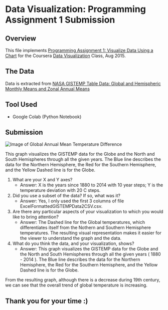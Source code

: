 # Data Visualization: Programming Assignment 1 Submission

## Overview
This file implements [Programming Assignment 1: Visualize Data Using a Chart](https://github.com/pauldeng/MOOC/blob/master/Data%20Visualization/Programming%20Assignment%201/README.md) for the Coursera [Data Visualization](https://class.coursera.org/datavisualization-001) Class, Aug 2015.

## The Data
Data is extracted from [NASA GISTEMP Table Data: Global and Hemispheric Monthly Means and Zonal Annual Means](http://data.giss.nasa.gov/gistemp/)

## Tool Used
* Google Colab (Python Notebook)

## Submission
![Image of Global Annual Mean Temperature Difference](https://github.com/NikosMav/Data-Visualization/blob/0e4ea326b19718227c19c2cf944d364d5ea5802c/Programming-Assignment-1/temp_deviation.png)

This graph visualizes the GISTEMP data for the Globe and the North and South Hemispheres through all the given years. The Blue line describes the data for the Northern Hemisphere, the Red for the Southern Hemisphere, and the Yellow Dashed line is for the Globe.

1. What are your X and Y axes?
   * Answer: X is the years since 1880 to 2014 with 10 year steps; Y is the temperature deviation with 20 C steps.
2. Did you use a subset of the data? If so, what was it?
   * Answer: Yes, I only used the first 3 columns of file ExcelFormattedGISTEMPData2CSV.csv.
3. Are there any particular aspects of your visualization to which you would like to bring attention?
   * Answer: The Dashed line for the Global temperatures, which differentiates itself from the Nothern and Southern Hemisphere temperatures. The resulting visual representation makes it easier for the viewer to understand the graph and the data.
4. What do you think the data, and your visualization, shows?
   * Answer: This graph visualizes the GISTEMP data for the Globe and the North and South Hemispheres through all the given years ( 1880 - 2014 ). The Blue line describes the data for the Northern Hemisphere, the Red for the Southern Hemisphere, and the Yellow Dashed line is for the Globe.

From the resulting graph, although there is a decrease during 19th century, we can see that the overall trend of global temperature is increasing.

## Thank you for your time :)
